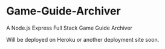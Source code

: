 # Game-Guide-Archiver
A Node.js Express Full Stack Game Guide Archiver

Will be deployed on Heroku or another deployment site soon.
